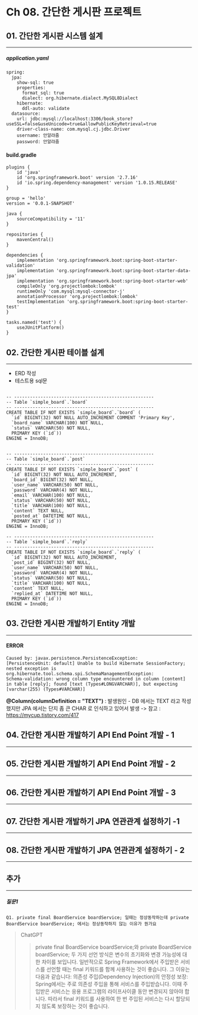 # Ch 08. 간단한 게시판 프로젝트
## 01. 간단한 게시판 시스템 설계
---
##### application.yaml
```
spring:
  jpa:
    show-sql: true
    properties:
      format_sql: true
      dialect: org.hibernate.dialect.MySQL8Dialect
    hibernate:
      ddl-auto: validate
  datasource:
    url: jdbc:mysql://localhost:3306/book_store?useSSL=false&useUnicode=true&allowPublicKeyRetrieval=true
    driver-class-name: com.mysql.cj.jdbc.Driver
    username: 안알랴줌
    password: 안알랴줌
```

#### build.gradle
```
plugins {
	id 'java'
	id 'org.springframework.boot' version '2.7.16'
	id 'io.spring.dependency-management' version '1.0.15.RELEASE'
}

group = 'hello'
version = '0.0.1-SNAPSHOT'

java {
	sourceCompatibility = '11'
}

repositories {
	mavenCentral()
}

dependencies {
	implementation 'org.springframework.boot:spring-boot-starter-validation'
	implementation 'org.springframework.boot:spring-boot-starter-data-jpa'
	implementation 'org.springframework.boot:spring-boot-starter-web'
	compileOnly 'org.projectlombok:lombok'
	runtimeOnly 'com.mysql:mysql-connector-j'
	annotationProcessor 'org.projectlombok:lombok'
	testImplementation 'org.springframework.boot:spring-boot-starter-test'
}

tasks.named('test') {
	useJUnitPlatform()
}

```

## 02. 간단한 게시판 테이블 설계
---
- ERD 작성
- 테스트용 sql문
```

-- -----------------------------------------------------
-- Table `simple_board`.`board`
-- -----------------------------------------------------
CREATE TABLE IF NOT EXISTS `simple_board`.`board` (
  `id` BIGINT(32) NOT NULL AUTO_INCREMENT COMMENT 'Primary Key',
  `board_name` VARCHAR(100) NOT NULL,
  `status` VARCHAR(50) NOT NULL,
  PRIMARY KEY (`id`))
ENGINE = InnoDB;


-- -----------------------------------------------------
-- Table `simple_board`.`post`
-- -----------------------------------------------------
CREATE TABLE IF NOT EXISTS `simple_board`.`post` (
  `id` BIGINT(32) NOT NULL AUTO_INCREMENT,
  `board_id` BIGINT(32) NOT NULL,
  `user_name` VARCHAR(50) NOT NULL,
  `password` VARCHAR(4) NOT NULL,
  `email` VARCHAR(100) NOT NULL,
  `status` VARCHAR(50) NOT NULL,
  `title` VARCHAR(100) NOT NULL,
  `content` TEXT NULL,
  `posted_at` DATETIME NOT NULL,
  PRIMARY KEY (`id`))
ENGINE = InnoDB;

-- -----------------------------------------------------
-- Table `simple_board`.`reply`
-- -----------------------------------------------------
CREATE TABLE IF NOT EXISTS `simple_board`.`reply` (
  `id` BIGINT(32) NOT NULL AUTO_INCREMENT,
  `post_id` BIGINT(32) NOT NULL,
  `user_name` VARCHAR(50) NOT NULL,
  `password` VARCHAR(4) NOT NULL,
  `status` VARCHAR(50) NOT NULL,
  `title` VARCHAR(100) NOT NULL,
  `content` TEXT NULL,
  `replied_at` DATETIME NOT NULL,
  PRIMARY KEY (`id`))
ENGINE = InnoDB;
```



## 03. 간단한 게시판 개발하기 Entity 개발
---

#### ERROR
```
Caused by: javax.persistence.PersistenceException:
[PersistenceUnit: default] Unable to build Hibernate SessionFactory;
nested exception is org.hibernate.tool.schema.spi.SchemaManagementException:
Schema-validation: wrong column type encountered in column [content] in table [reply]; found [text (Types#LONGVARCHAR)], but expecting [varchar(255) (Types#VARCHAR)]
```
__@Column(columnDefinition = "TEXT")__   : 발생원인 - DB 에서는 TEXT 라고 작성했지만 JPA 에서는 단지 좀 큰 CHAR 로 인식하고 있어서 발생
-> 참고 : https://mycup.tistory.com/417   


## 04. 간단한 게시판 개발하기 API End Point 개발 - 1
---

## 05. 간단한 게시판 개발하기 API End Point 개발 - 2
---

## 06. 간단한 게시판 개발하기 API End Point 개발 - 3
---

## 07. 간단한 게시판 개발하기 JPA 연관관계 설정하기 -1
---

## 08. 간단한 게시판 개발하기 JPA 연관관계 설정하기 - 2
---



## 추가
---
##### 질문1
```
Q1. private final BoardService boardService; 일때는 정상동작하는데 private BoardService boardService; 에서는 정상동작하지 않는 이유가 뭔가요
```
> ChatGPT
>> private final BoardService boardService;와 private BoardService boardService; 두 가지 선언 방식은 변수의 초기화와 변경 가능성에 대한 차이를 보입니다.
>> 일반적으로 Spring Framework에서 주입받은 서비스를 선언할 때는 final 키워드를 함께 사용하는 것이 좋습니다. 그 이유는 다음과 같습니다:
>> 의존성 주입(Dependency Injection)의 안정성 보장: Spring에서는 주로 의존성 주입을 통해 서비스를 주입받습니다.
>> 이때 주입받은 서비스는 응용 프로그램의 라이프사이클 동안 변경되지 않아야 합니다.
>> 따라서 final 키워드를 사용하여 한 번 주입된 서비스는 다시 할당되지 않도록 보장하는 것이 좋습니다.






